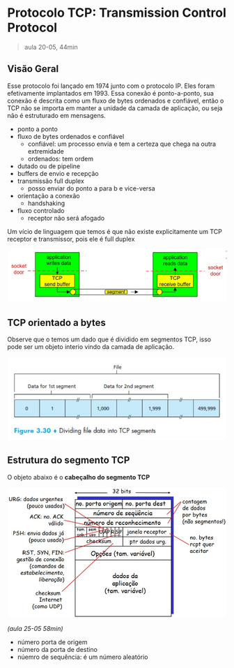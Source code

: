 # Protocolo TCP: Transmission Control Protocol

> aula 20-05, 44min

## Visão Geral

Esse protocolo foi lançado em 1974 junto com o protocolo IP. Eles foram efetivamente implantados em 1993. Essa conexão é ponto-a-ponto, sua conexão é descrita como um fluxo de bytes ordenados e confiável, então o TCP não se importa em manter a unidade da camada de aplicação, ou seja não é estruturado em mensagens.

- ponto a ponto
- fluxo de bytes ordenados e confiável
  - confiável: um processo envia e tem a certeza que chega na outra extremidade
  - ordenados: tem ordem
- dutado ou de pipeline
- buffers de envio e recepção
- transmissão full duplex
  - posso enviar do ponto a para b e vice-versa
- orientação a conexão
  - handshaking
- fluxo controlado
  - receptor não será afogado

Um vício de linguagem que temos é que não existe explicitamente um TCP receptor e transmissor, pois ele é full duplex

![](https://raw.githubusercontent.com/NatSatie/StudyNotes/main/redes/part3/part2_img1.jpg)

## TCP orientado a bytes

Observe que o temos um dado que é dividido em segmentos TCP, isso pode ser um objeto interio vindo da camada de aplicação.

![](https://raw.githubusercontent.com/NatSatie/StudyNotes/main/redes/part3/part2_img2.jpg)

## Estrutura do segmento TCP

O objeto abaixo é o **cabeçalho do segmento TCP**

![](https://raw.githubusercontent.com/NatSatie/StudyNotes/main/redes/part3/part2_img3.jpg)

*(aula 25-05 58min)*

- número porta de origem
- número da porta de destino
- núemro de sequência: é um número aleatório

